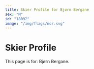 ```yaml
---
title: Skier Profile for Bjørn Bergane
sex: "M"
id: "18092"
image: "/img/flags/nor.svg" 
---
```


# Skier Profile

This page is for: Bjørn Bergane.
    